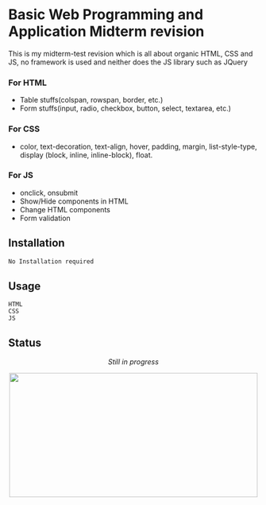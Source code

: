 # Basic Web Programming and Application Midterm revision 

This is my midterm-test revision which is all about organic HTML, CSS and JS, no framework is used and neither does the JS library such as JQuery
### For HTML
* Table stuffs(colspan, rowspan, border, etc.)
* Form stuffs(input, radio, checkbox, button, select, textarea, etc.)
### For CSS
* color, text-decoration, text-align, hover, padding, margin, list-style-type, display (block, inline, inline-block), float.
### For JS
* onclick, onsubmit
* Show/Hide components in HTML 
* Change HTML components
* Form validation

## Installation

```bash
No Installation required 
```

## Usage
```
HTML 
CSS
JS
```

## Status
<p align = "center"><em>Still in progress</em></p>
<p align = "center"><img src="https://thumbs.gfycat.com/WindyHarmoniousGrouper-small.gif" width="500" height="250"/></p>
